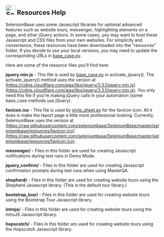 ## <img src="https://cdn2.hubspot.net/hubfs/100006/images/super_square_logo_3a.png" title="SeleniumBase" height="32"> Resources Help

SeleniumBase uses some Javascript libraries for optional advanced features such as website tours, messenger, highlighting elements on a page, and other jQuery actions. In some cases, you may want to host these Javascript and CSS files from your own websites. For simplicity and convenience, these resources have been downloaded into the "resources" folder. If you decide to use your local versions, you may need to update the corresponding URLs in [base_case.py](https://github.com/seleniumbase/SeleniumBase/blob/master/seleniumbase/fixtures/base_case.py).

Here are some of the resource files you'll find here:

**jquery.min.js** - This file is used by [base_case.py](https://github.com/seleniumbase/SeleniumBase/blob/master/seleniumbase/fixtures/base_case.py) in activate_jquery(). The activate_jquery() method uses the version at [https://cdnjs.cloudflare.com/ajax/libs/jquery/3.3.1/jquery.min.js](https://cdnjs.cloudflare.com/ajax/libs/jquery/3.3.1/jquery.min.js). You only need this file if you're making jQuery calls in your automation (some base_case methods use jQuery).

**favicon.ico** - This file is used by [style_sheet.py](https://github.com/seleniumbase/SeleniumBase/blob/master/seleniumbase/core/style_sheet.py) for the favicon icon. All it does is make the report page a little more professional-looking. Currently, SeleniumBase uses the version at [https://raw.githubusercontent.com/seleniumbase/SeleniumBase/master/seleniumbase/resources/favicon.ico](https://raw.githubusercontent.com/seleniumbase/SeleniumBase/master/seleniumbase/resources/favicon.ico).

**messenger/** - Files in this folder are used for creating Javascript notifications during test runs in Demo Mode.

**jquery_confirm/** - Files in this folder are used for creating Javascript confirmation prompts during test runs when using MasterQA.

**shepherd/** - Files in this folder are used for creating website tours using the Shepherd Javascript library. (This is the default tour library.)

**bootstrap_tour/** - Files in this folder are used for creating website tours using the Bootstrap Tour Javascript library.

**introjs/** - Files in this folder are used for creating website tours using the IntroJS Javascript library.

**hopscotch/** - Files in this folder are used for creating website tours using the Hopscotch Javascript library.
